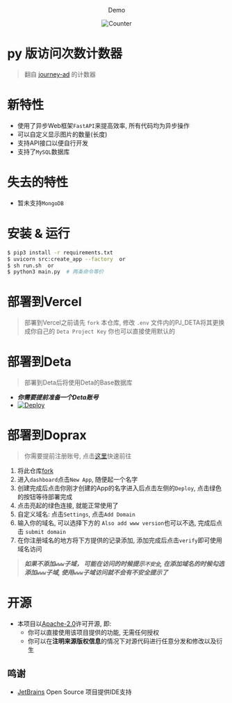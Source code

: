 <div style="text-align: center">

Demo

![Counter](https://count.rtast.cn/MoeCounter)

</div>

# py 版访问次数计数器

> 翻自 [journey-ad](https://github.com/journey-ad/Moe-counter) 的计数器

# 新特性

* 使用了异步Web框架`FastAPI`来提高效率, 所有代码均为异步操作
* 可以自定义显示图片的数量(长度)
* 支持API接口以便自行开发
* 支持了`MySQL`数据库

# 失去的特性

* 暂未支持`MongoDB`

# 安装 & 运行

```bash
$ pip3 install -r requirements.txt
$ uvicorn src:create_app --factory  or 
$ sh run.sh  or
$ python3 main.py  # 两条命令等价
```

# 部署到Vercel

> 部署到Vercel之前请先 `fork` 本仓库, 修改 `.env` 文件内的PJ_DETA将其更换成你自己的 `Deta Project Key` 你也可以直接使用默认的

# 部署到Deta

> 部署到Deta后将使用Deta的Base数据库

* ***你需要提前准备一个Deta账号***
* [![Deploy](https://button.deta.dev/1/svg)](https://go.deta.dev/deploy?repo=https://github.com/RTAkland/MoeCounter)

# 部署到Doprax

> 你需要提前注册账号, 点击[这里](https://www.doprax.com/signup/)快速前往

1. 将此仓库[fork](https://github.com/RTAkland/MoeCounter/fork)
2. 进入`dashboard`点击`New App`, 随便起一个名字
3. 创建完成后点击你刚才创建的App的名字进入后点击左侧的`Deploy`, 点击绿色的按钮等待部署完成
4. 点击亮起的绿色连接, 就能正常使用了
5. 自定义域名: 点击`Settings`, 点击`Add Domain`
6. 输入你的域名, 可以选择下方的 `Also add www version`也可以不选, 完成后点击 `submit domain`
7. 在你注册域名的地方将下方提供的记录添加, 添加完成后点击`verify`即可使用域名访问

> ***如果不添加`www`子域， 可能在访问的时候提示`不安全`, 在添加域名的时候勾选添加`www`子域, 使用`www`子域访问就不会有不安全提示了***

# 开源

- 本项目以[Apache-2.0](./LICENSE)许可开源, 即:
    - 你可以直接使用该项目提供的功能, 无需任何授权
    - 你可以在**注明来源版权信息**的情况下对源代码进行任意分发和修改以及衍生

## 鸣谢

* [JetBrains](https://www.jetbrains.com/zh-cn/) Open Source 项目提供IDE支持
